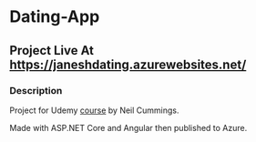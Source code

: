 # Dating-App

## Project Live At https://janeshdating.azurewebsites.net/

### Description
Project for Udemy [course](www.udemy.com/course/build-an-app-with-aspnet-core-and-angular-from-scratch/) by Neil Cummings.

Made with ASP.NET Core and Angular then published to Azure.
